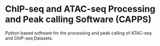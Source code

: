 # **ChIP-seq and ATAC-seq Processing and Peak calling Software (CAPPS)**

Python based software for the processing and peak calling of ATAC-seq and ChIP-seq Datasets.

